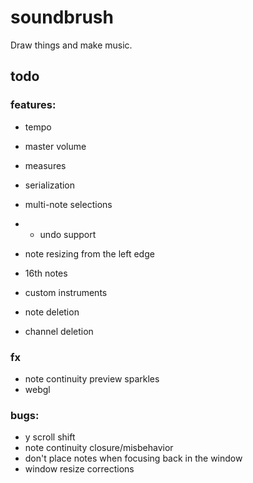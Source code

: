 # soundbrush
Draw things and make music.

## todo

### features:

* tempo
* master volume

* measures
* serialization
* multi-note selections
* * undo support
* note resizing from the left edge
* 16th notes
* custom instruments
* note deletion
* channel deletion

### fx

* note continuity preview sparkles
* webgl

### bugs:

* y scroll shift
* note continuity closure/misbehavior
* don't place notes when focusing back in the window
* window resize corrections